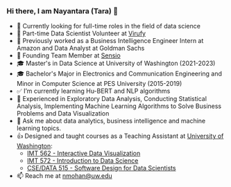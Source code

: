 ### Hi there, I am Nayantara (Tara) 👋

- :memo: Currently looking for full-time roles in the field of data science
- 🔭 Part-time Data Scientist Volunteer at [Virufy](https://virufy.org/en/)
- :file_folder: Previously worked as a Business Intelligence Engineer Intern at Amazon and Data Analyst at Goldman Sachs
- 🌱 Founding Team Member at [Sensio](https://www.sensio-ai.in)
- :mortar_board: Master's in Data Science at University of Washington (2021-2023)
- :mortar_board: Bachelor's Major in Electronics and Communication Engineering and Minor in Computer Science at PES University (2015-2019)
- :white_check_mark: I’m currently learning Hu-BERT and NLP algorithms
- :100: Experienced in Exploratory Data Analysis, Conducting Statistical Analysis, Implementing Machine Learning Algorithms to Solve Business Problems and Data Visualization
- 💬 Ask me about data analytics, business intelligence and machine learning topics.
- :thumbsup: Designed and taught courses as a Teaching Assistant at [University of Washington](https://www.washington.edu):   
  - [IMT 562 - Interactive Data Visualization](https://www.washington.edu/students/crscat/imt.html)
  - [IMT 572 - Introduction to Data Science](https://www.washington.edu/students/crscat/imt.html)
  - [CSE/DATA 515 - Software Design for Data Scientists](https://uwdata515.github.io)
- 📫 Reach me at nmohan@uw.edu



